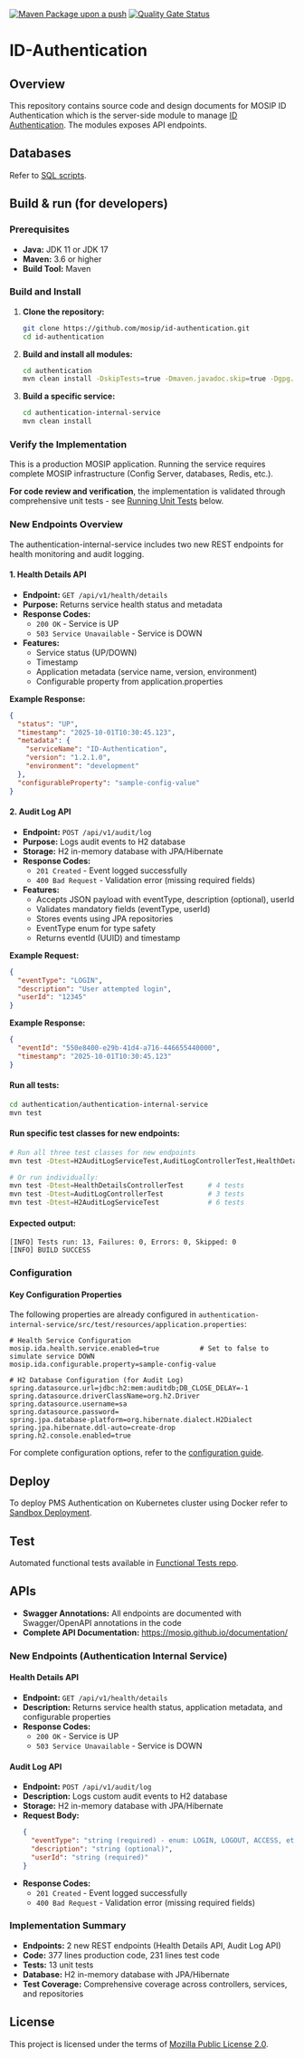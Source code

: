 [![Maven Package upon a push](https://github.com/mosip/id-authentication/actions/workflows/push-trigger.yml/badge.svg?branch=master)](https://github.com/mosip/id-authentication/actions/workflows/push-trigger.yml)
[![Quality Gate Status](https://sonarcloud.io/api/project_badges/measure?project=mosip_id-authentication&id=mosip_id-authentication&branch=master&metric=alert_status)](https://sonarcloud.io/dashboard?id=mosip_id-authentication&branch=master)

# ID-Authentication

## Overview
This repository contains source code and design documents for MOSIP ID Authentication which is the server-side module to manage [ID Authentication](https://docs.mosip.io/1.2.0/modules/id-authentication-services). The modules exposes API endpoints.  

## Databases
Refer to [SQL scripts](db_scripts).

## Build & run (for developers)

### Prerequisites
- **Java:** JDK 11 or JDK 17
- **Maven:** 3.6 or higher
- **Build Tool:** Maven

### Build and Install

1. **Clone the repository:**
   ```bash
   git clone https://github.com/mosip/id-authentication.git
   cd id-authentication
   ```

2. **Build and install all modules:**
   ```bash
   cd authentication
   mvn clean install -DskipTests=true -Dmaven.javadoc.skip=true -Dgpg.skip=true
   ```

3. **Build a specific service:**
   ```bash
   cd authentication-internal-service
   mvn clean install
   ```

### Verify the Implementation

This is a production MOSIP application. Running the service requires complete MOSIP infrastructure (Config Server, databases, Redis, etc.).

**For code review and verification**, the implementation is validated through comprehensive unit tests - see [Running Unit Tests](#running-unit-tests) below.

### New Endpoints Overview

The authentication-internal-service includes two new REST endpoints for health monitoring and audit logging.

#### 1. Health Details API

- **Endpoint:** `GET /api/v1/health/details`
- **Purpose:** Returns service health status and metadata
- **Response Codes:**
  - `200 OK` - Service is UP
  - `503 Service Unavailable` - Service is DOWN
- **Features:**
  - Service status (UP/DOWN)
  - Timestamp
  - Application metadata (service name, version, environment)
  - Configurable property from application.properties

**Example Response:**
```json
{
  "status": "UP",
  "timestamp": "2025-10-01T10:30:45.123",
  "metadata": {
    "serviceName": "ID-Authentication",
    "version": "1.2.1.0",
    "environment": "development"
  },
  "configurableProperty": "sample-config-value"
}
```

#### 2. Audit Log API

- **Endpoint:** `POST /api/v1/audit/log`
- **Purpose:** Logs audit events to H2 database
- **Storage:** H2 in-memory database with JPA/Hibernate
- **Response Codes:**
  - `201 Created` - Event logged successfully
  - `400 Bad Request` - Validation error (missing required fields)
- **Features:**
  - Accepts JSON payload with eventType, description (optional), userId
  - Validates mandatory fields (eventType, userId)
  - Stores events using JPA repositories
  - EventType enum for type safety
  - Returns eventId (UUID) and timestamp

**Example Request:**
```json
{
  "eventType": "LOGIN",
  "description": "User attempted login",
  "userId": "12345"
}
```

**Example Response:**
```json
{
  "eventId": "550e8400-e29b-41d4-a716-446655440000",
  "timestamp": "2025-10-01T10:30:45.123"
}
```


#### Run all tests:
```bash
cd authentication/authentication-internal-service
mvn test
```

#### Run specific test classes for new endpoints:
```bash
# Run all three test classes for new endpoints
mvn test -Dtest=H2AuditLogServiceTest,AuditLogControllerTest,HealthDetailsControllerTest

# Or run individually:
mvn test -Dtest=HealthDetailsControllerTest      # 4 tests
mvn test -Dtest=AuditLogControllerTest           # 3 tests
mvn test -Dtest=H2AuditLogServiceTest            # 6 tests
```

#### Expected output:
```
[INFO] Tests run: 13, Failures: 0, Errors: 0, Skipped: 0
[INFO] BUILD SUCCESS
```

### Configuration

#### Key Configuration Properties

The following properties are already configured in `authentication-internal-service/src/test/resources/application.properties`:

```properties
# Health Service Configuration
mosip.ida.health.service.enabled=true          # Set to false to simulate service DOWN
mosip.ida.configurable.property=sample-config-value

# H2 Database Configuration (for Audit Log)
spring.datasource.url=jdbc:h2:mem:auditdb;DB_CLOSE_DELAY=-1
spring.datasource.driverClassName=org.h2.Driver
spring.datasource.username=sa
spring.datasource.password=
spring.jpa.database-platform=org.hibernate.dialect.H2Dialect
spring.jpa.hibernate.ddl-auto=create-drop
spring.h2.console.enabled=true
```

For complete configuration options, refer to the [configuration guide](docs/configuration.md).

## Deploy
To deploy PMS Authentication on Kubernetes cluster using Docker refer to [Sandbox Deployment](https://docs.mosip.io/1.2.0/deployment/sandbox-deployment).

## Test
Automated functional tests available in [Functional Tests repo](https://github.com/mosip/mosip-functional-tests).

## APIs
- **Swagger Annotations:** All endpoints are documented with Swagger/OpenAPI annotations in the code
- **Complete API Documentation:** https://mosip.github.io/documentation/

### New Endpoints (Authentication Internal Service)

#### Health Details API
- **Endpoint:** `GET /api/v1/health/details`
- **Description:** Returns service health status, application metadata, and configurable properties
- **Response Codes:**
  - `200 OK` - Service is UP
  - `503 Service Unavailable` - Service is DOWN

#### Audit Log API
- **Endpoint:** `POST /api/v1/audit/log`
- **Description:** Logs custom audit events to H2 database
- **Storage:** H2 in-memory database with JPA/Hibernate
- **Request Body:**
  ```json
  {
    "eventType": "string (required) - enum: LOGIN, LOGOUT, ACCESS, etc.",
    "description": "string (optional)",
    "userId": "string (required)"
  }
  ```
- **Response Codes:**
  - `201 Created` - Event logged successfully
  - `400 Bad Request` - Validation error (missing required fields)


### Implementation Summary
- **Endpoints:** 2 new REST endpoints (Health Details API, Audit Log API)
- **Code:** 377 lines production code, 231 lines test code
- **Tests:** 13 unit tests
- **Database:** H2 in-memory database with JPA/Hibernate
- **Test Coverage:** Comprehensive coverage across controllers, services, and repositories

## License
This project is licensed under the terms of [Mozilla Public License 2.0](LICENSE).
